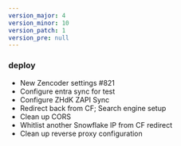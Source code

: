 ```yaml
---
version_major: 4
version_minor: 10
version_patch: 1
version_pre: null
---
```


### deploy

- New Zencoder settings #821
- Configure entra sync for test
- Configure ZHdK ZAPI Sync
- Redirect back from CF; Search engine setup
- Clean up CORS
- Whitlist another Snowflake IP from CF redirect
- Clean up reverse proxy configuration
